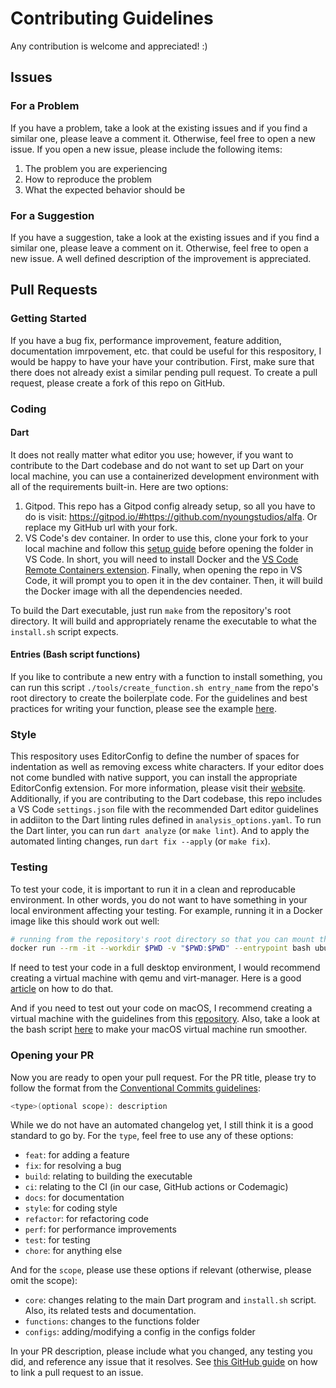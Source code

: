 # Contributing Guidelines

Any contribution is welcome and appreciated! :)

## Issues

### For a Problem

If you have a problem, take a look at the existing issues and if you find a similar one, please leave a comment it. Otherwise, feel free to open a new issue. If you open a new issue, please include the following items:

1. The problem you are experiencing
2. How to reproduce the problem
3. What the expected behavior should be

### For a Suggestion

If you have a suggestion, take a look at the existing issues and if you find a similar one, please leave a comment on it. Otherwise, feel free to open a new issue. A well defined description of the improvement is appreciated.

## Pull Requests

### Getting Started

If you have a bug fix, performance improvement, feature addition, documentation imrpovement, etc. that could be useful for this respository, I would be happy to have your have your contribution. First, make sure that there does not already exist a similar pending pull request. To create a pull request, please create a fork of this repo on GitHub.

### Coding

#### Dart

It does not really matter what editor you use; however, if you want to contribute to the Dart codebase and do not want to set up Dart on your local machine, you can use a containerized development environment with all of the requirements built-in. Here are two options:

1. Gitpod. This repo has a Gitpod config already setup, so all you have to do is visit: <https://gitpod.io/#https://github.com/nyoungstudios/alfa>. Or replace my GitHub url with your fork.
2. VS Code's dev container. In order to use this, clone your fork to your local machine and follow this [setup guide](https://code.visualstudio.com/docs/remote/containers) before opening the folder in VS Code. In short, you will need to install Docker and the [VS Code Remote Containers extension](https://aka.ms/vscode-remote/download/containers). Finally, when opening the repo in VS Code, it will prompt you to open it in the dev container. Then, it will build the Docker image with all the dependencies needed.

To build the Dart executable, just run `make` from the repository's root directory. It will build and appropriately rename the executable to what the `install.sh` script expects.

#### Entries (Bash script functions)

If you like to contribute a new entry with a function to install something, you can run this script `./tools/create_function.sh entry_name` from the repo's root directory to create the boilerplate code. For the guidelines and best practices for writing your function, please see the example [here](functions/_example/).

### Style

This respository uses EditorConfig to define the number of spaces for indentation as well as removing excess white characters. If your editor does not come bundled with native support, you can install the appropriate EditorConfig extension. For more information, please visit their [website](https://editorconfig.org). Additionally, if you are contributing to the Dart codebase, this repo includes a VS Code `settings.json` file with the recommended Dart editor guidelines in addiiton to the Dart linting rules defined in `analysis_options.yaml`. To run the Dart linter, you can run `dart analyze` (or `make lint`). And to apply the automated linting changes, run `dart fix --apply` (or `make fix`).

### Testing

To test your code, it is important to run it in a clean and reproducable environment. In other words, you do not want to have something in your local environment affecting your testing. For example, running it in a Docker image like this should work out well:

```bash
# running from the repository's root directory so that you can mount the codebase
docker run --rm -it --workdir $PWD -v "$PWD:$PWD" --entrypoint bash ubuntu:20.04
```

If need to test your code in a full desktop environment, I would recommend creating a virtual machine with qemu and virt-manager. Here is a good [article](https://www.how2shout.com/linux/how-to-install-qemu-kvm-and-virt-manager-gui-on-ubuntu-20-04-lts) on how to do that.

And if you need to test out your code on macOS, I recommend creating a virtual machine with the guidelines from this [repository](https://github.com/sickcodes/Docker-OSX). Also, take a look at the bash script [here](tools/optimize.sh) to make your macOS virtual machine run smoother.

### Opening your PR

Now you are ready to open your pull request. For the PR title, please try to follow the format from the [Conventional Commits guidelines](https://www.conventionalcommits.org/en/v1.0.0):

```bash
<type>(optional scope): description
```

While we do not have an automated changelog yet, I still think it is a good standard to go by. For the `type`, feel free to use any of these options:

- `feat`: for adding a feature
- `fix`: for resolving a bug
- `build`: relating to building the executable
- `ci`: relating to the CI (in our case, GitHub actions or Codemagic)
- `docs`: for documentation
- `style`: for coding style
- `refactor`: for refactoring code
- `perf`: for performance improvements
- `test`: for testing
- `chore`: for anything else

And for the `scope`, please use these options if relevant (otherwise, please omit the scope):

- `core`: changes relating to the main Dart program and `install.sh` script. Also, its related tests and documentation.
- `functions`: changes to the functions folder
- `configs`: adding/modifying a config in the configs folder

In your PR description, please include what you changed, any testing you did, and reference any issue that it resolves. See [this GitHub guide](https://docs.github.com/en/issues/tracking-your-work-with-issues/linking-a-pull-request-to-an-issue) on how to link a pull request to an issue.
